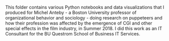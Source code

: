 This folder contains various Python notebooks and data visualizations that I produced for Michel Anteby - a Boston University professor of organizational behavior and sociology - doing research on puppeteers and how their profession was affected by the emergence of CGI and other special effects in the film industry, in Summer 2018. I did this work as an IT Consultant for the BU Questrom School of Business IT Services.
